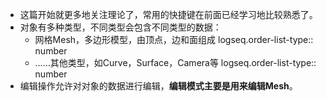 - 这篇开始就更多地关注理论了，常用的快捷键在前面已经学习地比较熟悉了。
- 对象有多种类型，不同类型会包含不同类型的数据：
	- 网格Mesh，多边形模型，由顶点，边和面组成
	  logseq.order-list-type:: number
	- ……其他类型，如Curve，Surface，Camera等
	  logseq.order-list-type:: number
- 编辑操作允许对对象的数据进行编辑，**编辑模式主要是用来编辑Mesh**。